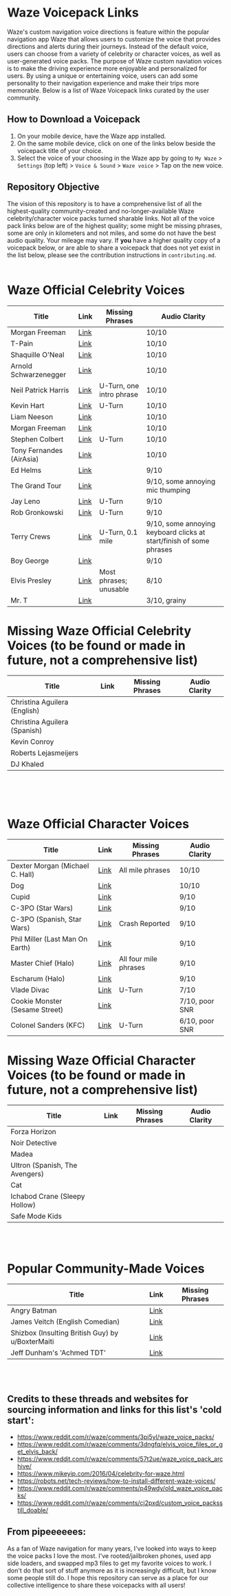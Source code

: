 # Waze Voicepack Links

Waze's custom navigation voice directions is feature within the popular navigation app Waze that allows users to customize the voice that provides directions and alerts during their journeys. Instead of the default voice, users can choose from a variety of celebrity or character voices, as well as user-generated voice packs. The purpose of Waze custom naviation voices is to make the driving experience more enjoyable and personalized for users. By using a unique or entertaining voice, users can add some personality to their navigation experience and make their trips more memorable.
Below is a list of Waze Voicepack links curated by the user community. 

## How to Download a Voicepack 
1. On your mobile device, have the Waze app installed.
2. On the same mobile device, click on one of the links below beside the voicepack title of your choice.
3. Select the voice of your choosing in the Waze app by going to `My Waze` > `Settings` (top left) > `Voice & Sound` > `Waze voice` > Tap on the new voice.

## Repository Objective
The vision of this repository is to have a comprehensive list of all the highest-quality community-created and no-longer-available Waze celebrity/character voice packs turned sharable links. Not all of the voice pack links below are of the highest quality; some might be missing phrases, some are only in kilometers and not miles, and some do not have the best audio quality. Your mileage may vary. If **you** have a higher quality copy of a voicepack below, or are able to share a voicepack that does not yet exist in the list below, please see the contribution instructions in `contributing.md`.
<br><br>

# Waze Official Celebrity Voices
| Title                             | Link                                                                      | Missing Phrases            | Audio Clarity                |
| --------------------------------- | ------------------------------------------------------------------------- | -------------------------- | ---------------------------- |
| Morgan Freeman                    |[Link](https://waze.com/ul?acvp=9E5BC409-A342-4C3F-8E90-FF511D6D5ED5)      |                            |10/10                         |
| T-Pain                            |[Link](https://waze.com/ul?acvp=F756E1E3-C1ED-4673-9567-336A65B81550)      |                            |10/10                         |
| Shaquille O'Neal                  |[Link](https://waze.com/ul?acvp=B6A59A15-F67A-49D2-9739-41973CBEEB20)      |                            |10/10                         |
| Arnold Schwarzenegger             |[Link](https://waze.com/ul?acvp=FE27FDD2-5AE2-4E5E-A502-98A19C94EE1B)      |                            |10/10                         |
| Neil Patrick Harris               |[Link](https://waze.com/ul?acvp=CEAC8239-71A1-40E4-899A-661FB43A77B5)      |U-Turn, one intro phrase    |10/10                         |
| Kevin Hart                        |[Link](https://waze.com/ul?acvp=7D8213FA-2FD5-41D5-A26E-2ADC971E65F7)      |U-Turn                      |10/10                         |
| Liam Neeson                       |[Link](https://waze.com/ul?acvp=996e7c80-7922-4b5e-93b3-39beff864f3c)      |                            |10/10                         |
| Morgan Freeman                    |[Link](https://waze.com/ul?acvp=9E5BC409-A342-4C3F-8E90-FF511D6D5ED5)      |                            |10/10                         |
| Stephen Colbert                   |[Link](https://waze.com/ul?acvp=910CBAA5-5E79-4447-A28A-07EA47CC8B76)      |U-Turn                      |10/10                         |
| Tony Fernandes (AirAsia)          |[Link](https://waze.com/ul?acvp=75353987-5055-4C6D-98F6-18AA4496BD9C)      |                            |10/10                         |
| Ed Helms                          |[Link](https://waze.com/ul?acvp=241CD4A3-3E35-4EBB-822B-BAC71CB3563A)      |                            |9/10                          |
| The Grand Tour                    |[Link](https://waze.com/ul?acvp=5485F8E2-FD27-4A7F-91E7-4F1785CDEB56)      |                            |9/10, some annoying mic thumping|
| Jay Leno                          |[Link](https://waze.com/ul?acvp=1F511A6F-6DF3-46E0-858D-53E6D489A0FE)      |U-Turn                      |9/10                          |
| Rob Gronkowski                    |[Link](https://waze.com/ul?acvp=82E7E1A4-9164-418C-BE1F-C6D7F1070150)      |U-Turn                      |9/10                          |
| Terry Crews                       |[Link](https://waze.com/ul?acvp=74A17DB5-DB93-4DF1-8036-CDFA99692144)      |U-Turn, 0.1 mile            |9/10, some annoying keyboard clicks at start/finish of some phrases |
| Boy George                        |[Link](https://waze.com/ul?acvp=7c06133e-73e7-40e9-9e65-f1317c10863c)      |                            |9/10                          |
| Elvis Presley                     |[Link](https://waze.com/ul?acvp=10E95E2D-157D-4F60-B472-72A5185DAABD)      |Most phrases; unusable      |8/10                          |
| Mr. T                             |[Link](https://waze.com/ul?acvp=3D852AE0-9EB4-4BBA-995E-A403CB7FAEDC)      |                            |3/10, grainy                  |


# Missing Waze Official Celebrity Voices (to be found or made in future, not a comprehensive list)
| Title                             | Link                                                                      | Missing Phrases            | Audio Clarity                |
| --------------------------------- | ------------------------------------------------------------------------- | -------------------------- | ---------------------------- |
| Christina Aguilera (English)      |[]()                                                                       |                            |                              |
| Christina Aguilera (Spanish)      |[]()                                                                       |                            |                              |
| Kevin Conroy                      |[]()                                                                       |                            |                              |
| Roberts Lejasmeijers              |[]()                                                                       |                            |                              |
| DJ Khaled                         |[]()                                                                       |                            |                              |
<br><br><br>

# Waze Official Character Voices
| Title                             | Link                                                                      | Missing Phrases            | Audio Clarity                |
| --------------------------------- | ------------------------------------------------------------------------- | -------------------------- | ---------------------------- |
| Dexter Morgan (Michael C. Hall)   |[Link](https://waze.com/ul?acvp=b7f530dd-09f9-4256-89a3-2a759554a2e5)      |All mile phrases            |10/10                         |
| Dog                               |[Link](https://waze.com/ul?acvp=590c035b-986a-4bc7-a665-a3c271017894)      |                            |10/10                         |
| Cupid                             |[Link](https://waze.com/ul?acvp=9400427c-f69b-4be2-bdbf-6ee9f34789c2)      |                            |9/10                          |
| C-3PO (Star Wars)                 |[Link](https://waze.com/ul?acvp=7EE59258-28AF-46D4-99F0-FE24808F04E0)      |                            |9/10                          |
| C-3PO (Spanish, Star Wars)        |[Link](https://waze.com/ul?acvp=65BD7D6B-DF3B-4649-B5E0-E5796F8E0B43)      |Crash Reported              |9/10                          |
| Phil Miller (Last Man On Earth)   |[Link](https://waze.com/ul?acvp=B1DC04B3-9D04-4DA6-BD0C-471A6D8BD841)      |                            |9/10                          |
| Master Chief (Halo)               |[Link](https://waze.com/ul?acvp=4f3415ff-b6d1-4c05-bfaf-7b88cdd01a88)      |All four mile phrases       |9/10                          |
| Escharum (Halo)                   |[Link](https://waze.com/ul?acvp=3f81ff34-466c-4aba-b984-25406a02e3d1)      |                            |9/10                          |
| Vlade Divac                       |[Link](https://waze.com/ul?acvp=2A2745BD-EB06-4577-9EB6-DBCA2B2F2F45)      |U-Turn                      |7/10                          |
| Cookie Monster (Sesame Street)    |[Link](https://waze.com/ul?acvp=74ae02e2-d817-4384-86ea-f8a5b3a1926a)      |                            |7/10, poor SNR                |
| Colonel Sanders (KFC)             |[Link](https://waze.com/ul?acvp=5C1F6F08-BE6F-4578-A2F7-7A01D0FA8044)      |U-Turn                      |6/10, poor SNR                |

# Missing Waze Official Character Voices (to be found or made in future, not a comprehensive list)
| Title                             | Link                                                                      | Missing Phrases            | Audio Clarity                |
| --------------------------------- | ------------------------------------------------------------------------- | -------------------------- | ---------------------------- |
| Forza Horizon                     |[]()                                                                       |                            |                              |
| Noir Detective                    |[]()                                                                       |                            |                              |
| Madea                             |[]()                                                                       |                            |                              |
| Ultron (Spanish, The Avengers)    |[]()                                                                       |                            |                              |
| Cat                               |[]()                                                                       |                            |                              |
| Ichabod Crane (Sleepy Hollow)     |[]()                                                                       |                            |                              |
| Safe Mode Kids                    |[]()                                                                       |                            |                              |
<br><br>

# Popular Community-Made Voices
| Title                             | Link                                                                      | Missing Phrases            |
| --------------------------------- | ------------------------------------------------------------------------- | -------------------------- |
| Angry Batman                      |[Link](https://waze.com/ul?acvp=AA20F70F-58AB-4357-82A2-D06A275F1208)      |                            |
| James Veitch (English Comedian)   |[Link](https://waze.com/ul?acvp=5D75A1F4-50BC-4EDE-AEFA-753B50C64FC0)      |                            |
| Shizbox (Insulting British Guy) by u/BoxterMaiti |[Link](https://waze.com/ul?acvp=5D75A1F4-50BC-4EDE-AEFA-753B50C64FC0)      |                            |
| Jeff Dunham's 'Achmed TDT'        |[Link](https://waze.com/ul?acvp=FEABF983-93B9-4B03-8314-5BFD5B91497D)      |                            |

<br><br>

## Credits to these threads and websites for sourcing information and links for this list's 'cold start':
- https://www.reddit.com/r/waze/comments/3pi5yl/waze_voice_packs/
- https://www.reddit.com/r/waze/comments/3dngfq/elvis_voice_files_or_get_elvis_back/
- https://www.reddit.com/r/waze/comments/57t2ue/waze_voice_pack_archive/
- https://www.mikeyip.com/2016/04/celebrity-for-waze.html
- https://robots.net/tech-reviews/how-to-install-different-waze-voices/
- https://www.reddit.com/r/waze/comments/p49wdy/old_waze_voice_packs/
- https://www.reddit.com/r/waze/comments/cj2pxd/custom_voice_packsstill_doable/

## From pipeeeeees:
As a fan of Waze navigation for many years, I've looked into ways to keep the voice packs I love the most. I've rooted/jailbroken phones, used app side loaders, and swapped mp3 files to get my favorite voices to work. I don't do that sort of stuff anymore as it is increasingly difficult, but I know some people still do. I hope this repository can serve as a place for our collective intelligence to share these voicepacks with all users!